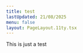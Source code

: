 ```yaml
---
title: test
lastUpdated: 21/08/2025
menu: false
layout: PageLayout.11ty.tsx
---
```

This is just a test
